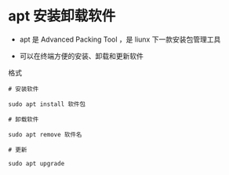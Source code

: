 # apt 安装卸载软件

- apt 是 Advanced Packing Tool ，是 liunx 下一款安装包管理工具

- 可以在终端方便的安装、卸载和更新软件

格式

```
# 安装软件

sudo apt install 软件包

# 卸载软件

sudo apt remove 软件名

# 更新

sudo apt upgrade 

```